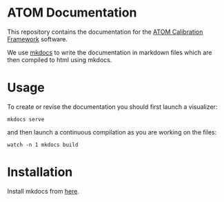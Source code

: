 # ATOM Documentation

This repository contains the documentation for the [ATOM Calibration Framework](https://github.com/lardemua/atom) software.

We use [mkdocs](https://www.mkdocs.org/) to write the documentation in markdown files which are then compiled to html using mkdocs.

# Usage

To create or revise the documentation you should first launch a visualizer:

    mkdocs serve

and then launch a continuous compilation as you are working on the files:

    watch -n 1 mkdocs build

# Installation

Install mkdocs from [here](https://www.mkdocs.org/getting-started/#installation).